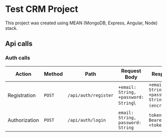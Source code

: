 # Test CRM Project

This project was created using MEAN (MongoDB, Express, Angular, Node) stack.

## Api calls

### Auth calls

Action | Method | Path | Request Body | Response
--- | --- | --- | --- | ---
Registration | `POST` | `/api/auth/register` | `+email: String, +password: String`\ | `+email: String, +password: String (encrypted)`\
Authorization | `POST` | `/api/auth/login` | `email: String, password: String` | `token: Bearer <token>`